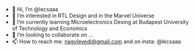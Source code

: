 - 👋 Hi, I’m @lecsaaa
- 👀 I’m interested in RTL Design and in the Marvel Universe
- 🌱 I’m currently learning Microelectronics Desing at Budapest University of Technology and Economics
- 💞️ I’m looking to collaborate on ...
- 📫 How to reach me: nagylevedi@gmail.com and on insta: @lecsaaa

<!---
lecsaaa/lecsaaa is a ✨ special ✨ repository because its `README.md` (this file) appears on your GitHub profile.
You can click the Preview link to take a look at your changes.
--->
